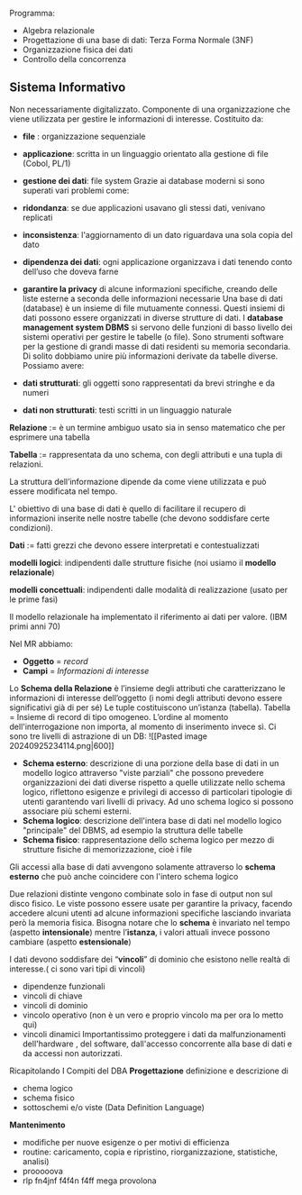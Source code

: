 Programma: 
- Algebra relazionale
- Progettazione di una base di dati: Terza Forma Normale (3NF)
- Organizzazione fisica dei dati
- Controllo della concorrenza
## Sistema Informativo
Non necessariamente digitalizzato. Componente di una organizzazione che viene utilizzata per gestire le informazioni di interesse. Costituito da:
- **file** : organizzazione sequenziale
- **applicazione**: scritta in un linguaggio orientato alla gestione di file (Cobol, PL/1)
- **gestione dei dati**: file system
Grazie ai database moderni si sono superati vari problemi come:
- **ridondanza**: se due applicazioni usavano gli stessi dati, venivano replicati
- **inconsistenza**: l'aggiornamento di un dato riguardava una sola copia del dato
- **dipendenza dei dati**: ogni applicazione organizzava i dati tenendo conto dell’uso che doveva farne
- **garantire la privacy** di alcune informazioni specifiche, creando delle liste esterne a seconda delle informazioni necessarie
Una base di dati (database)  è un insieme di file mutuamente connessi. Questi insiemi di dati possono essere organizzati in diverse strutture di dati.
I **database management system DBMS** si servono delle funzioni di basso livello dei sistemi operativi per gestire le tabelle (o file). Sono strumenti software per la gestione di grandi masse di dati residenti su memoria secondaria. Di solito dobbiamo unire più informazioni derivate da tabelle diverse.
Possiamo avere:

- **dati strutturati**: gli oggetti sono rappresentati da brevi stringhe e da numeri
- **dati non strutturati**: testi scritti in un linguaggio naturale

**Relazione** := è un termine ambiguo usato sia in senso matematico che per esprimere una tabella

**Tabella** := rappresentata da uno schema, con degli attributi e una tupla di relazioni.

La struttura dell’informazione dipende da come viene utilizzata e può essere modificata nel tempo.

L' obiettivo di una base di dati è quello di facilitare il recupero di informazioni inserite nelle nostre tabelle (che devono soddisfare certe condizioni).

**Dati** := fatti grezzi che devono essere interpretati e contestualizzati

**modelli logici**: indipendenti dalle strutture fisiche (noi usiamo il **modello relazionale**)

**modelli concettuali**: indipendenti dalle modalità di realizzazione (usato per le prime fasi)

Il modello relazionale ha implementato il riferimento ai dati per valore. (IBM primi anni 70)

Nel MR abbiamo:

- **Oggetto** = _record_
- **Campi** = _Informazioni di interesse_

Lo **Schema della Relazione** è l’insieme degli attributi che caratterizzano le informazioni di interesse dell’oggetto (i nomi degli attributi devono essere significativi già di per sé)
Le tuple costituiscono un’istanza (tabella).
Tabella = Insieme di record di tipo omogeneo.
L’ordine al momento dell'interrogazione non importa, al momento di inserimento invece sì.
Ci sono tre livelli di astrazione di un DB:
![[Pasted image 20240925234114.png|600]]
- **Schema esterno**: descrizione di una porzione della base di dati in un modello logico attraverso "viste parziali" che possono prevedere organizzazioni dei dati diverse rispetto a quelle utilizzate nello schema logico, riflettono esigenze e privilegi di accesso di particolari tipologie di utenti garantendo vari livelli di privacy. Ad uno schema logico si possono associare più schemi esterni.
- **Schema logico**: descrizione dell'intera base di dati nel modello logico "principale" del DBMS, ad esempio la struttura delle tabelle
- **Schema fisico**: rappresentazione dello schema logico per mezzo di strutture fisiche di memorizzazione, cioè i file

Gli accessi alla base di dati avvengono solamente attraverso lo **schema esterno** che può anche coincidere con l'intero schema logico

Due relazioni distinte vengono combinate solo in fase di output non sul disco fisico. Le viste possono essere usate per garantire la privacy, facendo accedere alcuni utenti ad alcune informazioni specifiche lasciando invariata però la memoria fisica.
Bisogna notare che lo **schema** è invariato nel tempo (aspetto **intensionale**) mentre l’**istanza**, i valori attuali invece possono cambiare (aspetto **estensionale**)

I dati devono soddisfare dei “**vincoli**” di dominio che esistono nelle realtà di interesse.( ci sono vari tipi di vincoli)
- dipendenze funzionali
- vincoli di chiave
- vincoli di dominio
- vincolo operativo (non è un vero e proprio vincolo ma per ora lo metto qui)
- vincoli dinamici
Importantissimo proteggere i dati da malfunzionamenti dell'hardware , del software, dall'accesso concorrente alla base di dati e da accessi non autorizzati.

Ricapitolando
I Compiti del DBA
 **Progettazione**
definizione e descrizione di
- chema logico
- schema fisico
- sottoschemi e/o viste
(Data Definition Language)

 **Mantenimento**
- modifiche per nuove esigenze o per motivi di efficienza
- routine: caricamento, copia e ripristino, riorganizzazione, statistiche, analisi)
- prooooova
- rlp
fn4jnf
f4f4n
f4ff
mega provolona




